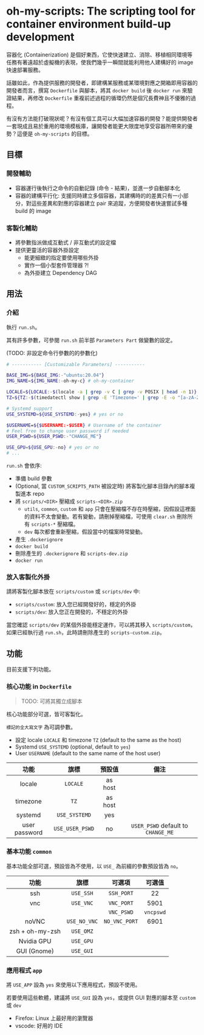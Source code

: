 # oh-my-scripts: The scripting tool for container environment build-up development

容器化 (Containerization) 是個好東西，它使快速建立、消除、移植相同環境等任務有著遠超於虛擬機的表現，使我們幾乎一瞬間就能利用他人建構好的 image 快速部署服務。

話雖如此，作為提供服務的開發者，即建構某服務或某環境對應之開箱即用容器的開發者而言，撰寫 `Dockerfile` 與腳本，將其 `docker build` 後 `docker run` 來驗證結果，再修改 `Dockerfile` 重複前述過程的循環仍然是個冗長費神且不優雅的過程。

有沒有方法能打破現狀呢？有沒有個工具可以大幅加速容器的開發？能提供開發者一套現成且易於重用的環境模板庫，讓開發者能更大限度地享受容器所帶來的優勢？這便是 `oh-my-scripts` 的目標。

## 目標

### 開發輔助

* 容器運行後執行之命令的自動記錄 (命令 - 結果)，並進一步自動腳本化
* 容器的建構平行化: 支援同時建立多個容器，其建構時的的差異只有一小部分，對這些差異和對應的容器建立 pair 來追蹤，方便開發者快速嘗試多種 build 的 image

### 客製化輔助

* 將參數指派做成互動式 / 非互動式的設定檔
* 提供更靈活的容器外掛設定
  * 能更細緻的指定要使用哪些外掛
  * 實作一個小型套件管理器 ?!
  * 為外掛建立 Dependency DAG

## 用法

### 介紹

執行 `run.sh`。

其有許多參數，可參閱 `run.sh` 前半部 `Parameters Part` 做變數的設定。

(TODO: 非設定命令行參數的的參數化)

```bash
# ----------- [Customizable Parameters] -----------

BASE_IMG=${BASE_IMG:-"ubuntu:20.04"}
IMG_NAME=${IMG_NAME:-oh-my-c} # oh-my-container

LOCALE=${LOCALE:-$(locale -a | grep -v C | grep -v POSIX | head -n 1)}
TZ=${TZ:-$(timedatectl show | grep -E 'Timezone=' | grep -E -o "[a-zA-Z]+\/[a-zA-Z]+")}

# Systemd support
USE_SYSTEMD=${USE_SYSTEMD:-yes} # yes or no

$USERNAME=${$USERNAME:-$USER} # Username of the container
# Feel free to change user password if needed
USER_PSWD=${USER_PSWD:-"CHANGE_ME"}

USE_GPU=${USE_GPU:-no} # yes or no
# ...
```

`run.sh` 會依序:

* 準備 build 參數
* (Optional, 當 `CUSTOM_SCRIPTS_PATH` 被設定時) 將客製化腳本目錄內的腳本複製進本 repo
* 將 `scripts/<DIR>` 壓縮成 `scripts-<DIR>.zip`
  * `utils`, `common`, `custom` 和 `app` 只會在壓縮檔不存在時壓縮，因假設這裡面的資料不太會變動。若有變動，請刪掉壓縮檔，可使用 `clear.sh` 刪除所有 `scripts-*` 壓縮檔。
  * `dev` 每次都會重新壓縮，假設當中的檔案時常變動。
* 產生 `.dockerignore`
* `docker build`
* 刪除產生的 `.dockerignore` 和 `scripts-dev.zip`
* `docker run`

### 放入客製化外掛

請將客製化腳本放在 `scripts/custom` 或 `scripts/dev` 中:

* `scripts/custom`: 放入您已經開發好的，穩定的外掛
* `scripts/dev`: 放入您正在開發的，不穩定的外掛

當您確認 `scripts/dev` 的某個外掛能穩定運作，可以將其移入 `scripts/custom`，如果已經執行過 `run.sh`，此時請刪除產生的 `scripts-custom.zip`。

## 功能

目前支援下列功能。

### 核心功能 in `Dockerfile`

> TODO: 可將其獨立成腳本

核心功能部分可選，皆可客製化。

`標記的全大寫文字` 為可調參數。

* 設定 locale `LOCALE` 和 timezone `TZ` (default to the same as the host)
* Systemd `USE_SYSTEMD` (optional, default to `yes`)
* User `USERNAME` (default to the same name of the host user)

|功能|旗標|預設值|備注|
|:-:|:-:|:-:|:-:|
|locale|`LOCALE`|as host||
|timezone|`TZ`|as host||
|systemd|`USE_SYSTEMD`|yes||
|user password|`USE_USER_PSWD`|no|`USER_PSWD` default to `CHANGE_ME`|

### 基本功能 `common`

基本功能全部可選，預設皆為不使用，以 `USE_` 為前綴的參數預設皆為 `no`。

|功能|旗標|可選項|可選值|
|:-:|:-:|:-:|:-:|
|ssh|`USE_SSH`|`SSH_PORT`|22|
|vnc|`USE_VNC`|`VNC_PORT`|5901|
|||`VNC_PSWD`|`vncpswd`|
|noVNC|`USE_NO_VNC`|`NO_VNC_PORT`|6901|
|zsh + oh-my-zsh|`USE_OMZ`|||
|Nvidia GPU|`USE_GPU`|||
|GUI (Gnome)|`USE_GUI`|||

### 應用程式 `app`

將 `USE_APP` 設為 `yes` 來使用以下應用程式，預設不使用。

若要使用這些軟體，建議將 `USE_GUI` 設為 `yes`，或提供 GUI 對應的腳本至 `custom` 或 `dev`

* Firefox: Linux 上最好用的瀏覽器
* vscode: 好用的 IDE
